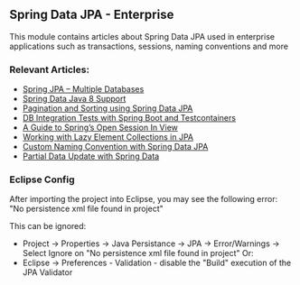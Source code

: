 ## Spring Data JPA - Enterprise

This module contains articles about Spring Data JPA used in enterprise applications such as transactions, sessions, naming conventions and more 

### Relevant Articles: 

- [Spring JPA – Multiple Databases](https://www.baeldung.com/spring-data-jpa-multiple-databases)
- [Spring Data Java 8 Support](https://www.baeldung.com/spring-data-java-8)
- [Pagination and Sorting using Spring Data JPA](https://www.baeldung.com/spring-data-jpa-pagination-sorting)
- [DB Integration Tests with Spring Boot and Testcontainers](https://www.baeldung.com/spring-boot-testcontainers-integration-test)
- [A Guide to Spring’s Open Session In View](https://www.baeldung.com/spring-open-session-in-view)
- [Working with Lazy Element Collections in JPA](https://www.baeldung.com/java-jpa-lazy-collections)
- [Custom Naming Convention with Spring Data JPA](https://www.baeldung.com/spring-data-jpa-custom-naming)
- [Partial Data Update with Spring Data](https://www.baeldung.com/spring-data-partial-update)

### Eclipse Config 
After importing the project into Eclipse, you may see the following error:  
"No persistence xml file found in project"

This can be ignored: 
- Project -> Properties -> Java Persistance -> JPA -> Error/Warnings -> Select Ignore on "No persistence xml file found in project"
Or: 
- Eclipse -> Preferences - Validation - disable the "Build" execution of the JPA Validator 

